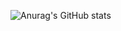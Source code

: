 

![Anurag's GitHub stats](https://github-readme-stats.vercel.app/api?username=ada-cheng&show_icons=true&theme=radical)

